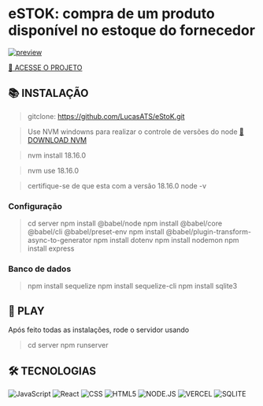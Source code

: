 # eSTOK: compra de um produto disponível no estoque do fornecedor

[![preview](./.github/preview.png)](/LINK-ACESSO-PROJETO/)

[🔗 ACESSE O PROJETO ](/LINK-ACESSO-PROJETO/)

## __📚 INSTALAÇÃO__
> gitclone: https://github.com/LucasATS/eStoK.git

> Use NVM windowns para realizar o controle de versões do node [🔗 DOWNLOAD NVM ](https://github.com/coreybutler/nvm-windows/releases) 

> nvm install 18.16.0

> nvm use 18.16.0

> certifique-se de que esta com a versão 18.16.0
> node -v

### Configuração
> cd server
> npm install @babel/node
> npm install @babel/core @babel/cli @babel/preset-env
> npm install @babel/plugin-transform-async-to-generator
> npm install dotenv
> npm install nodemon
> npm install express

### Banco de dados
> npm install sequelize
> npm install sequelize-cli
> npm install sqlite3

## __📂 PLAY__
Após feito todas as instalações, rode o servidor usando
> cd server
> npm runserver

<!--
## __❤ AGRADECIMENTOS__
[@<NOME>](<LINK>) "<MENSAGEM>"
-->

## __🛠 TECNOLOGIAS__ 
![JavaScript](https://img.shields.io/badge/JavaScript-323330?style=for-the-badge&logo=javascript&logoColor=F7DF1E)
![React](https://img.shields.io/badge/React-20232A?style=for-the-badge&logo=react&logoColor=61DAFB)
![CSS](https://img.shields.io/badge/CSS3-1572B6?style=for-the-badge&logo=css3&logoColor=white)
![HTML5](https://img.shields.io/badge/HTML5-E34F26?style=for-the-badge&logo=html5&logoColor=white)
![NODE.JS](https://img.shields.io/badge/Node.js-43853D?style=for-the-badge&logo=node.js&logoColor=white)
![VERCEL](https://img.shields.io/badge/Vercel-000000?style=for-the-badge&logo=vercel&logoColor=white)
![SQLITE](https://img.shields.io/badge/SQLite-07405E?style=for-the-badge&logo=sqlite&logoColor=white)